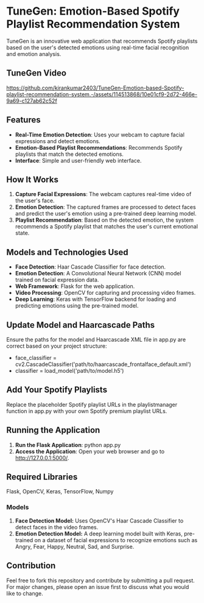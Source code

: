 # TuneGen: Emotion-Based Spotify Playlist Recommendation System

TuneGen is an innovative web application that recommends Spotify playlists based on the user's detected emotions using real-time facial recognition and emotion analysis.

## TuneGen Video

https://github.com/kirankumar2403/TuneGen-Emotion-based-Spotify-playlist-recommendation-system.-/assets/114513868/10e01cf9-2d72-466e-9a69-c127ab62c52f

## Features

- **Real-Time Emotion Detection**: Uses your webcam to capture facial expressions and detect emotions.
- **Emotion-Based Playlist Recommendations**: Recommends Spotify playlists that match the detected emotions.
- **Interface**: Simple and user-friendly web interface.

## How It Works

1. **Capture Facial Expressions**: The webcam captures real-time video of the user's face.
2. **Emotion Detection**: The captured frames are processed to detect faces and predict the user's emotion using a pre-trained deep learning model.
3. **Playlist Recommendation**: Based on the detected emotion, the system recommends a Spotify playlist that matches the user's current emotional state.

## Models and Technologies Used

- **Face Detection**: Haar Cascade Classifier for face detection.
- **Emotion Detection**: A Convolutional Neural Network (CNN) model trained on facial expression data.
- **Web Framework**: Flask for the web application.
- **Video Processing**: OpenCV for capturing and processing video frames.
- **Deep Learning**: Keras with TensorFlow backend for loading and predicting emotions using the pre-trained model.

## Update Model and Haarcascade Paths

Ensure the paths for the model and Haarcascade XML file in app.py are correct based on your project structure:

- face_classifier = cv2.CascadeClassifier('path/to/haarcascade_frontalface_default.xml')
- classifier = load_model('path/to/model.h5')

## Add Your Spotify Playlists

Replace the placeholder Spotify playlist URLs in the playlistmanager function in app.py with your own Spotify premium playlist URLs.

## Running the Application
  1. **Run the Flask Application**: python app.py
  2. **Access the Application**: Open your web browser and go to http://127.0.0.1:5000/.

## Required Libraries

Flask, OpenCV, Keras, TensorFlow, Numpy

### Models

  1. **Face Detection Model:** Uses OpenCV's Haar Cascade Classifier to detect faces in the video frames.
  2. **Emotion Detection Model:** A deep learning model built with Keras, pre-trained on a dataset of facial expressions to recognize emotions such as Angry, Fear, Happy, Neutral, Sad, and Surprise.

## Contribution

Feel free to fork this repository and contribute by submitting a pull request. For major changes, please open an issue first to discuss what you would like to change.
